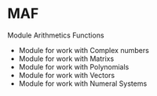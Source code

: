 # MAF
Module Arithmetics Functions
<ul>
    <li>Module for work with Complex numbers</li>
    <li>Module for work with Matrixs</li>
    <li>Module for work with Polynomials</li>
    <li>Module for work with Vectors</li>
    <li>Module for work with Numeral Systems</li>
</ul>